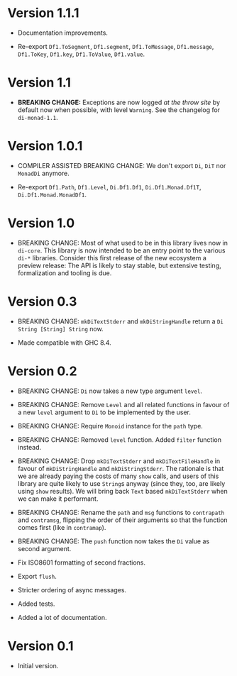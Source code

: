 # Version 1.1.1

* Documentation improvements.

* Re-export `Df1.ToSegment`, `Df1.segment`, `Df1.ToMessage`, `Df1.message`,
  `Df1.ToKey`, `Df1.key`, `Df1.ToValue`, `Df1.value`.

# Version 1.1

* **BREAKING CHANGE:** Exceptions are now logged _at the throw site_ by
  default now when possible, with level `Warning`. See the changelog for
  `di-monad-1.1`.


# Version 1.0.1

* COMPILER ASSISTED BREAKING CHANGE: We don't export `Di`, `DiT` nor `MonadDi`
  anymore.

* Re-export `Df1.Path`, `Df1.Level`, `Di.Df1.Df1`, `Di.Df1.Monad.Df1T`,
  `Di.Df1.Monad.MonadDf1`.



# Version 1.0

* BREAKING CHANGE: Most of what used to be in this library lives now in
  `di-core`. This library is now intended to be an entry point to the various
  `di-*` libraries. Consider this first release of the new ecosystem a preview
  release: The API is likely to stay stable, but extensive testing,
  formalization and tooling is due.

# Version 0.3

* BREAKING CHANGE: `mkDiTextStderr` and `mkDiStringHandle` return a `Di String
  [String] String` now.

* Made compatible with GHC 8.4.


# Version 0.2

* BREAKING CHANGE: `Di` now takes a new type argument `level`.

* BREAKING CHANGE: Remove `Level` and all related functions in favour of a
  new `level` argument to `Di` to be implemented by the user.

* BREAKING CHANGE: Require `Monoid` instance for the `path` type.

* BREAKING CHANGE: Removed `level` function. Added `filter` function instead.

* BREAKING CHANGE: Drop `mkDiTextStderr` and `mkDiTextFileHandle` in favour of
  `mkDiStringHandle` and `mkDiStringStderr`. The rationale is that we are
  already paying the costs of many `show` calls, and users of this library are
  quite likely to use `String`s anyway (since they, too, are likely using `show`
  results). We will bring back `Text` based `mkDiTextStderr` when we can make it
  performant.

* BREAKING CHANGE: Rename the `path` and `msg` functions to `contrapath` and
  `contramsg`, flipping the order of their arguments so that the function comes
  first (like in `contramap`).

* BREAKING CHANGE: The `push` function now takes the `Di` value as second
  argument.

* Fix ISO8601 formatting of second fractions.

* Export `flush`.

* Stricter ordering of async messages.

* Added tests.

* Added a lot of documentation.


# Version 0.1

* Initial version.

